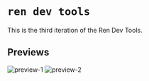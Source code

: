 # `ren dev tools`

This is the third iteration of the Ren Dev Tools.

## Previews

![preview-1](https://user-images.githubusercontent.com/2221955/123573670-b6ed9800-d811-11eb-85a4-3a701951678b.png)
![preview-2](https://user-images.githubusercontent.com/2221955/123573716-c79e0e00-d811-11eb-8491-44c2bc884a1a.png)
